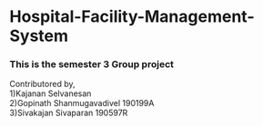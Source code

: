 # Hospital-Facility-Management-System

### This is the semester 3 Group project

Contributored by,<br/>
1)Kajanan Selvanesan <br/>
2)Gopinath Shanmugavadivel 190199A <br/>
3)Sivakajan Sivaparan 190597R<br/>

